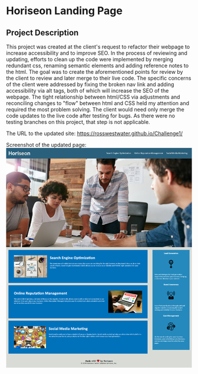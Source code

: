 # Horiseon Landing Page

## Project Description

This project was created at the client's request to refactor their webpage to increase accessibility and to improve SEO. In the process of reviewing and updating, efforts to clean up the code were implemented by merging redundant css, renaming semantic elements and adding reference notes to the html. The goal was to create the aforementioned points for review by the client to review and later merge to their live code. The specific concerns of the client were addressed by fixing the broken nav link and adding accessibility via alt tags, both of which will increase the SEO of the webpage. The tight relationship between html/CSS via adjustments and reconciling changes to "flow" between html and CSS held my attention and required the most problem solving. The client would need only merge the code updates to the live code after testing for bugs. As there were no testing branches on this project, that step is not applicable.

The URL to the updated site: https://rosswestwater.github.io/Challenge1/

Screenshot of the updated page:
![Screenshot](/assets/images/Horiseon-Landing.png)
